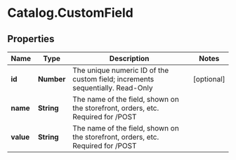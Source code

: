 # Catalog.CustomField

## Properties
Name | Type | Description | Notes
------------ | ------------- | ------------- | -------------
**id** | **Number** | The unique numeric ID of the custom field; increments sequentially. Read-Only | [optional] 
**name** | **String** | The name of the field, shown on the storefront, orders, etc. Required for /POST  | 
**value** | **String** | The name of the field, shown on the storefront, orders, etc. Required for /POST  | 
